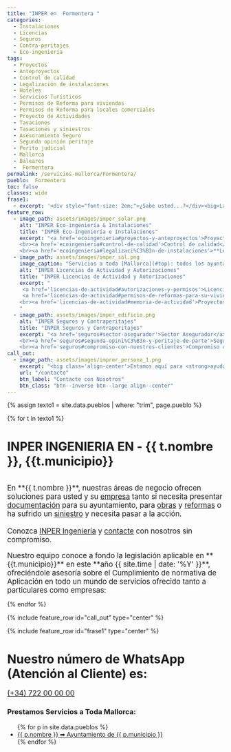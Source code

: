 ```yaml
---
title: "INPER en  Formentera "
categories:
  - Instalaciones
  - Licencias
  - Seguros
  - Contra-peritajes
  - Eco-ingeniería 
tags:
  - Proyectos
  - Anteproyectos
  - Control de calidad
  - Legalización de instalaciones
  - Hoteles
  - Servicios Turísticos
  - Permisos de Reforma para viviendas
  - Permisos de Reforma para locales comerciales
  - Proyecto de Actividades
  - Tasaciones
  - Tasaciones y siniestros
  - Asesoramiento Seguro
  - Segunda opinión peritaje
  - Perito judicial
  - Mallorca
  - Baleares
  -  Formentera 
permalink: /servicios-mallorca/Formentera/ 
pueblo:  Formentera 
toc: false
classes: wide
frase1: 
  - excerpt: '<div style="font-size: 2em;">¿Sabe usted...?</div><big>La actividad de INPER Ingeniería se focaliza en los <a href="/seguros">Sectores Asegurador</a>, <a href="/licencias-de-actividad">Licencias de Actividad</a>, <a href="/ecoingenieria">Instalaciones de Energías Renovables</a></big><br>'
feature_row:
  - image_path: assets/images/imper_solar.png
    alt: "INPER Eco-ingeniería & Instalaciones"
    title: "INPER Eco-Ingeniería e Instalaciones"
    excerpt: "<a href='ecoingenieria#proyectos-y-anteproyectos'>Proyectos y Anteproyectos</a>
    <br><a href='ecoingenieria#control-de-calidad'>Control de calidad</a>
    <br><a href='ecoingenieria#legalizaci%C3%B3n-de-instalaciones'>**Legalización** de instalaciones</a>"
  - image_path: assets/images/imper_sol.png
    image_caption: "Servicios a toda [Mallorca](#top): todos los ayuntamientos."
    alt: "INPER Licencias de Actividad y Autorizaciones"
    title: "INPER Licencias de Actividad y Autorizaciones"
    excerpt: "
     <a href='licencias-de-actividad#autorizaciones-y-permisos'>Licencias de actividad</a><br>
     <a href='licencias-de-actividad#permisos-de-reformas-para-su-vivienda-o-local-comercial'> Permisos de **REFORMAS** para su vivienda o local comercial</a> 
    <br><a href='licencias-de-actividad#memoria-de-actividad'>Proyectos de Actividad y Memorias</a>
    "
  - image_path: assets/images/imper_edificio.png
    alt: "INPER Seguros y Contraperitajes"
    title: "INPER Seguros y Contraperitajes"
    excerpt: "<a href='seguros#sector-asegurador'>Sector Asegurador</a>
    <br><a href='seguros#segunda-opini%C3%B3n-y-peritaje-de-parte'>Segunda opinión y peritaje de parte</a>
    <br><a href='seguros#compromiso-con-nuestros-clientes'>Compromiso con nuestros clientes</a>"
call_out:
  - image_path: assets/images/imprer_persona_1.png
    excerpt: "<big class='align-center'>Estamos aquí para <strong>ayudarle</strong>.</big>"
    url: "/contacto"
    btn_label: "Contacte con Nosotros"
    btn_class: "btn--inverse btn--large align--center"
---
```


<!--
{% assign texto = site.data.textos | where: "id", "1" %}
Kitchen products:
{% for t in texto %}
- {{ t.texto1 }}
{% endfor %}
-->

{% assign texto1 = site.data.pueblos | where: "trim", page.pueblo %}

{% for t in texto1 %}

  <h1>INPER INGENIERIA EN - {{ t.nombre }}, {{t.municipio}}</h1><br>
  <big>En **{{ t.nombre }}**, nuestras áreas de negocio ofrecen soluciones para usted y su <a href="/soluciones">empresa</a> tanto si necesita presentar <a href="/licencias-de-actividad">documentación</a> para su ayuntamiento, para <a href="/ecoingenieria">obras</a> y <a href="/ecoingenieria">reformas</a> o ha sufrido un <a href="/seguros">siniestro</a> y necesita pasar a la acción.<br><br> Conozca <a href="/soluciones">INPER Ingeniería</a> y <a href="/contacto">contacte</a> con nosotros sin compromiso.</big>
  <br><br>
  <big>Nuestro equipo conoce a fondo la legislación aplicable en **{{t.municipio}}** en este **año {{ site.time | date: '%Y' }}**, ofreciéndole asesoría sobre el Cumplimiento de normativa de Aplicación en todo un mundo de servicios ofrecido tanto a particulares como empresas:</big>

{% endfor %}

<!--{% include feature_row type="center" %}-->

{% include feature_row id="call_out" type="center" %}

{% include feature_row id="frase1" type="center" %}

<div class="notice notice--info">
<p><h1>Nuestro número de WhatsApp (Atención al Cliente) es: </h1>
<big><a href="https://wa.me/34722540848" target="_blank">(+34) 722 00 00 00</a></big></p>
</div>


<!--https://shopify.github.io/liquid/filters/where/-->


<h3 class="archive__subtitle">Prestamos Servicios a Toda Mallorca:</h3>
<div id='pueblos'>
<ul>
{% for p in site.data.pueblos %}
  <li>
    <a href="../../servicios-mallorca/{{ p.trim }}/">
      {{ p.nombre }} ➡ Ayuntamiento de {{ p.municipio }}
    </a>
  </li>
{% endfor %}
</ul>
</div>



     
